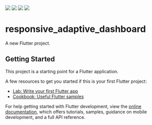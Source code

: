 <img src=https://github.com/AmiraMostafa628/responsive_adaptive_dashboard/assets/103458291/9491ad4f-61cb-49e6-8113-a62bfff759d7.mp4/>

<img src=https://github.com/AmiraMostafa628/responsive_adaptive_dashboard/assets/103458291/153ecd3b-ef66-48c8-bc11-e4af69266cfc.jpg/>
<img src=https://github.com/AmiraMostafa628/responsive_adaptive_dashboard/assets/103458291/a347710c-2aa3-47d6-a77b-a9f369c97227.jpg/>
<img src=https://github.com/AmiraMostafa628/responsive_adaptive_dashboard/assets/103458291/37977a4e-3b96-452f-a167-3c8506614b69.jpg/>


# responsive_adaptive_dashboard

A new Flutter project.

## Getting Started

This project is a starting point for a Flutter application.

A few resources to get you started if this is your first Flutter project:

- [Lab: Write your first Flutter app](https://docs.flutter.dev/get-started/codelab)
- [Cookbook: Useful Flutter samples](https://docs.flutter.dev/cookbook)

For help getting started with Flutter development, view the
[online documentation](https://docs.flutter.dev/), which offers tutorials,
samples, guidance on mobile development, and a full API reference.
